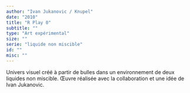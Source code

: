 ```yaml
---
author: "Ivan Jukanovic / Knupel"
date: "2010"
title: "R Play 0"
subtitle: ""
type: "Art expérimental"
size: ""
serie: "liquide non miscible"
id: ""
misc: ""
---
```


Univers visuel créé à partir de bulles dans un environnement de deux liquides non miscible. Œuvre réalisée avec la collaboration et une idée de Ivan Jukanovic.